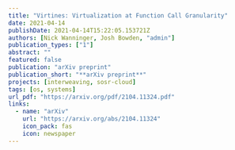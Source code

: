 ```yaml
---
title: "Virtines: Virtualization at Function Call Granularity"
date: 2021-04-14
publishDate: 2021-04-14T15:22:05.153721Z
authors: [Nick Wanninger, Josh Bowden, "admin"]
publication_types: ["1"]
abstract: ""
featured: false 
publication: "arXiv preprint"
publication_short: "**arXiv preprint**"
projects: [interweaving, sosr-cloud]
tags: [os, systems]
url_pdf: "https://arxiv.org/pdf/2104.11324.pdf"
links:
  - name: "arXiv"
    url: "https://arxiv.org/abs/2104.11324"
    icon_pack: fas
    icon: newspaper
---
```



